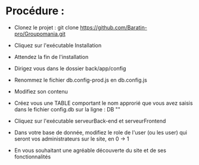 # Procédure :

- Clonez le projet : git clone https://github.com/Baratin-pro/Groupomania.git

- Cliquez sur l'exécutable Installation

- Attendez la fin de l'installation

- Dirigez vous dans le dossier back/app/config

- Renommez le fichier db.config-prod.js en db.config.js

- Modifiez son contenu

- Créez vous une TABLE comportant le nom approrié que vous avez saisis dans le fichier config.db sur la ligne : DB ""

- Cliquez sur l'exécutable serveurBack-end et serveurFrontend

- Dans votre base de donnée, modifiez le role de l'user (ou les user) qui seront vos administrateurs sur le site, en 0 -> 1

- En vous souhaitant une agréable découverte du site et de ses fonctionnalités

